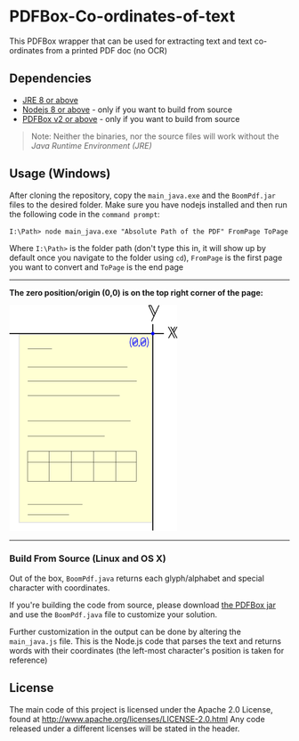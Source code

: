 # PDFBox-Co-ordinates-of-text
This PDFBox wrapper that can be used for extracting text and text co-ordinates from a printed PDF doc (no OCR)

## Dependencies

* [JRE 8 or above](http://www.oracle.com/technetwork/java/javase/downloads/jre8-downloads-2133155.html)
* [Nodejs 8 or above](https://nodejs.org/en/) - only if you want to build from source
* [PDFBox v2 or above](https://pdfbox.apache.org/) - only if you want to build from source

> Note: Neither the binaries, nor the source files will work without the *Java Runtime Environment (JRE)*

## Usage (Windows)

After cloning the repository, copy the ```main_java.exe``` and the ```BoomPdf.jar``` files to the desired folder. Make sure you have nodejs installed and then run the following code in the ```command prompt```: 

```console
I:\Path> node main_java.exe "Absolute Path of the PDF" FromPage ToPage
```
Where ```I:\Path>``` is the folder path (don't type this in, it will show up by default once you navigate to the folder using ```cd```), ```FromPage``` is the first page you want to convert and ```ToPage``` is the end page
___
**The zero position/origin (0,0) is on the top right corner of the page:**

![page](img/page-small.png "Logo Title Text 1")
___
### Build From Source (Linux and OS X)
Out of the box, ```BoomPdf.java``` returns each glyph/alphabet and special character with coordinates.

If you're building the code from source, please download [the PDFBox jar](https://pdfbox.apache.org/) and use the ```BoomPdf.java``` file to customize your solution. 

Further customization in the output can be done by altering the ```main_java.js``` file. This is the Node.js code that parses the text and returns words with their coordinates (the left-most character's position is taken for reference)

## License
The main code of this project is licensed under the Apache 2.0 License, found at http://www.apache.org/licenses/LICENSE-2.0.html Any code released under a different licenses will be stated in the header.